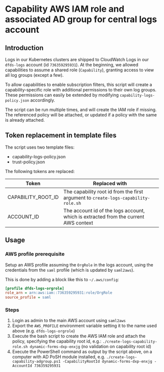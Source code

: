 # Capability AWS IAM role and associated AD group for central logs account

## Introduction

Logs in our Kubernetes clusters are shipped to CloudWatch Logs in our `dfds-logs` account (id `736359295931`). At the beginning, we allowed capabilities to assume a shared role (`Capability`), granting access to view all log groups (except a few).

To allow capabilities to enable subscription filters, this script will create a capability-specific role with additional permissions to their own log groups. These permissions can easily be extended by modifying `capability-logs-policy.json` accordingly.

The script can be run multiple times, and will create the IAM role if missing. The referenced policy will be attached, or updated if a policy with the same is already attached.

## Token replacement in template files

The script uses two template files:

- capability-logs-policy.json
- trust-policy.json

The following tokens are replaced:

| Token              | Replaced with                                                                       |
| ------------------ | ----------------------------------------------------------------------------------- |
| CAPABILITY_ROOT_ID | The capability root id from the first argument to `create-logs-capability-role.sh`  |
| ACCOUNT_ID         | The account id of the logs account, which is extracted from the current AWS context |

## Usage

### AWS profile prerequisite

Setup an AWS profile assuming the `OrgRole` in the logs account, using the credentials from the `saml` profile (which is updated by `saml2aws`).

This is done by adding a block like this to `~/.aws/config`:

```ini
[profile dfds-logs-orgrole]
role_arn = arn:aws:iam::736359295931:role/OrgRole
source_profile = saml
```

### Steps

1. Login as admin to the main AWS account using `saml2aws`
2. Export the `AWS_PROFILE` environment variable setting it to the name used above (e.g. `dfds-logs-orgrole`)
3. Execute the bash script to create the AWS IAM role and attach the policy, specifying the capability root id, e.g.: `./create-logs-capability-role.sh dynamic-forms-dxp-enxjg` (no validation on capability root id)
4. Execute the PowerShell command as output by the script above, on a computer with AD PoSH module installed, e.g. `./create-logs-capability-adgroup.ps1 -CapabilityRootId dynamic-forms-dxp-enxjg -AccountId 736359295931`
